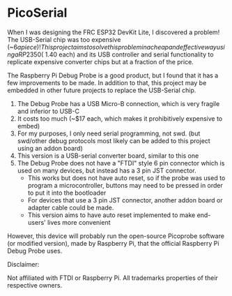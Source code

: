 # PicoSerial
When I was designing the FRC ESP32 DevKit Lite, I discovered a problem!
The USB-Serial chip was too expensive (~$6 a piece)!
This project aims to solve this problem in a cheap and effective way using a RP2350 (~$1.40 each) and its USB controller and serial functionality to replicate expensive converter chips but at a fraction of the price.

The Raspberry Pi Debug Probe is a good product, but I found that it has a few improvements to be made.
In addition to that, this project may be embedded in other future projects to replace the USB-Serial chip.

1. The Debug Probe has a USB Micro-B connection, which is very fragile and inferior to USB-C
2. It costs too much (~$17 each, which makes it prohibitively expensive to embed)
3. For my purposes, I only need serial programming, not swd. (but swd/other debug protocols most likely can be added to this project using an addon board)
4. This version is a USB-serial converter board, similar to this one
5. The Debug Probe does not have a "FTDI" style 6 pin connector which is used on many devices, but instead has a 3 pin JST connector.
   - This works but does not have auto reset, so if the probe was used to program a microcontroller, buttons may need to be pressed in order to put it into the bootloader
   - For devices that use a 3 pin JST connector, another addon board or adapter cable could be made.
   - This version aims to have auto reset implemented to make end-users' lives more convenient

However, this device will probably run the open-source Picoprobe software (or modified version), made by Raspberry Pi, that the official Raspberry Pi Debug Probe uses.

Disclaimer:

Not affiliated with FTDI or Raspberry Pi. All trademarks properties of their respective owners.
